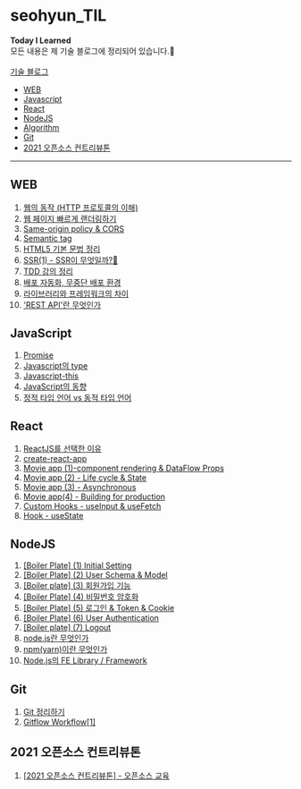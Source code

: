 # seohyun_TIL
**Today I Learned**<br/>
모든 내용은 제 기술 블로그에 정리되어 있습니다.🌷<br/><br/>
[기술 블로그](https://velog.io/@mlsh1112)<br/>


- [WEB](#WEB)
- [Javascript](#Javascript)
- [React](#React)
- [NodeJS](#NodeJS)
- [Algorithm](https://velog.io/@mlsh1112/series/Algorithm)
- [Git](#Git)
- [2021 오픈소스 컨트리뷰톤](#2021-오픈소스-컨트리뷰톤)
* * *

## WEB
1. [웹의 동작 (HTTP 프로토콜의 이해)](https://velog.io/@mlsh1112/%EC%9B%B9%EC%9D%98-%EB%8F%99%EC%9E%91-HTTP-%ED%94%84%EB%A1%9C%ED%86%A0%EC%BD%9C-%EC%9D%B4%ED%95%B4)
2. [웹 페이지 빠르게 랜더링하기](https://velog.io/@mlsh1112/%EC%9B%B9-%ED%8E%98%EC%9D%B4%EC%A7%80-%EB%B9%A0%EB%A5%B4%EA%B2%8C-%EB%9E%9C%EB%8D%94%EB%A7%81%ED%95%98%EA%B8%B0)
3. [Same-origin policy & CORS](https://velog.io/@mlsh1112/Same-origin-policy-CORS)
4. [Semantic tag](https://velog.io/@mlsh1112/Semantic-Tag)
5. [HTML5 기본 문법 정리](https://velog.io/@mlsh1112/HTML5-%EA%B8%B0%EB%B3%B8-%EB%AC%B8%EB%B2%95-%EC%A0%95%EB%A6%AC)
6. [SSR(1) - SSR이 무엇일까?🤔](https://velog.io/@mlsh1112/SSR1-SSR%EC%9D%B4-%EB%AC%B4%EC%97%87%EC%9D%BC%EA%B9%8C)
7. [TDD 강의 정리](https://velog.io/@mlsh1112/TDD-%EA%B0%95%EC%9D%98-%EC%A0%95%EB%A6%AC)
8. [배포 자동화, 무중단 배포 환경](https://velog.io/@mlsh1112/%EB%B0%B0%ED%8F%AC-%EC%9E%90%EB%8F%99%ED%99%94-%EB%AC%B4%EC%A4%91%EB%8B%A8-%EB%B0%B0%ED%8F%AC-%ED%99%98%EA%B2%BD-%EA%B5%AC%EC%B6%95%ED%95%98%EA%B8%B0)
9. [라이브러리와 프레임워크의 차이](https://velog.io/@mlsh1112/Library%EB%9D%BC%EC%9D%B4%EB%B8%8C%EB%9F%AC%EB%A6%AC%EC%99%80-Framework%ED%94%84%EB%A0%88%EC%9E%84%EC%9B%8C%ED%81%AC-%EC%B0%A8%EC%9D%B4)
10. ['REST API'란 무엇인가](https://velog.io/@mlsh1112/REST-API)

## JavaScript
1. [Promise](https://velog.io/@mlsh1112/Promise)
2. [Javascript의 type](https://velog.io/@mlsh1112/Javascript%EC%9D%98-type)
3. [Javascript-this](https://velog.io/@mlsh1112/Javascript-this)
4. [JavaScript의 동향](https://velog.io/@mlsh1112/JavaScript%EC%9D%98-%EB%8F%99%ED%96%A5)
5. [정적 타입 언어 vs 동적 타입 언어](https://velog.io/@mlsh1112/%EC%A0%95%EC%A0%81-%ED%83%80%EC%9E%85-%EC%96%B8%EC%96%B4-vs-%EB%8F%99%EC%A0%81-%ED%83%80%EC%9E%85-%EC%96%B8%EC%96%B4)


## React
1. [ReactJS를 선택한 이유](https://velog.io/@mlsh1112/React-ReactJS%EB%A5%BC-%EC%84%A0%ED%83%9D%ED%95%9C-%EC%9D%B4%EC%9C%A0)
2. [create-react-app](https://velog.io/@mlsh1112/React-Create-react-app)
3. [Movie app (1)-component rendering & DataFlow Props](https://velog.io/@mlsh1112/React-Movie-app-1-component-rendering-DataFlow-Props)
4. [Movie app (2) - Life cycle & State](https://velog.io/@mlsh1112/React-Movie-app-2)
5. [Movie app (3) - Asynchronous](https://velog.io/@mlsh1112/React-Movie-app-3-Asynchronous)
6. [Movie app(4) - Building for production](https://velog.io/@mlsh1112/React-Movie-app4-Building-for-production)
7. [Custom Hooks - useInput & useFetch](https://velog.io/@mlsh1112/React-Custom-Hooks-useInput-useFetch)
8. [Hook - useState](https://velog.io/@mlsh1112/React-Hook-useState)

## NodeJS
1. [[Boiler Plate] (1) Initial Setting](https://velog.io/@mlsh1112/Boiler-Plate-1-Initial-Setting)
2. [[Boiler Plate] (2) User Schema & Model](https://velog.io/@mlsh1112/Boiler-Plate-2-User-Schema-Model)
3. [[Boiler plate] (3) 회원가입 기능](https://velog.io/@mlsh1112/Boiler-plate-3-%ED%9A%8C%EC%9B%90%EA%B0%80%EC%9E%85-%EA%B8%B0%EB%8A%A5)
4. [[Boiler Plate] (4) 비밀번호 암호화](https://velog.io/@mlsh1112/Boiler-Plate-4-%EB%B9%84%EB%B0%80%EB%B2%88%ED%98%B8-%EC%95%94%ED%98%B8%ED%99%94)
5. [[Boiler Plate] (5) 로그인 & Token & Cookie](https://velog.io/@mlsh1112/Boiler-Plate-5-%EB%A1%9C%EA%B7%B8%EC%9D%B8)
6. [[Boiler Plate] (6) User Authentication](https://velog.io/@mlsh1112/Boiler-Plate-6-User-Authentication)
7. [[Boiler plate] (7) Logout](https://velog.io/@mlsh1112/Boiler-plate-7-Logout)
8. [node.js란 무엇인가](https://velog.io/@mlsh1112/node.js%EB%9E%80-%EB%AC%B4%EC%97%87%EC%9D%B8%EA%B0%80)
9. [npm(yarn)이란 무엇인가](https://velog.io/@mlsh1112/npmyarn%EC%9D%B4%EB%9E%80-%EB%AC%B4%EC%97%87%EC%9D%B8%EA%B0%80)
10. [Node.js의 FE Library / Framework](https://velog.io/@mlsh1112/Node.js%EC%9D%98-FE-Library-Framework)

## Git
1. [Git 정리하기](https://velog.io/@mlsh1112/Git-%EC%A0%95%EB%A6%AC%ED%95%98%EA%B8%B0)
2. [Gitflow Workflow[1]](https://velog.io/@mlsh1112/Gitflow-Workflow)

## 2021 오픈소스 컨트리뷰톤
1. [[2021 오픈소스 컨트리뷰톤] - 오픈소스 교육](https://velog.io/@mlsh1112/2021-%EC%98%A4%ED%94%88%EC%86%8C%EC%8A%A4-%EC%BB%A8%ED%8A%B8%EB%A6%AC%EB%B7%B0%ED%86%A4-%EC%98%A4%ED%94%88%EC%86%8C%EC%8A%A4-%EA%B8%B0%EB%B3%B8-%EA%B5%90%EC%9C%A1)
